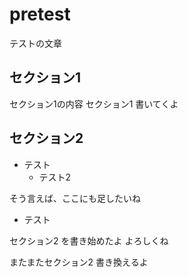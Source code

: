 # pretest

テストの文章

## セクション1

セクション1の内容
セクション1 書いてくよ

## セクション2

- テスト
  - テスト2

そう言えば、ここにも足したいね

* テスト

セクション2 を書き始めたよ
よろしくね

またまたセクション2 書き換えるよ
